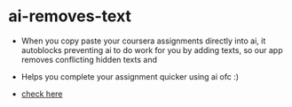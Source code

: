 # ai-removes-text
- When you copy paste your coursera assignments directly into ai, it autoblocks preventing ai to do work for you by adding texts, so our app removes conflicting hidden texts and
- Helps you complete your assignment quicker using ai ofc :)

- <a href="https://persuasivepost.github.io/ai-removes-text/">check here</a>
